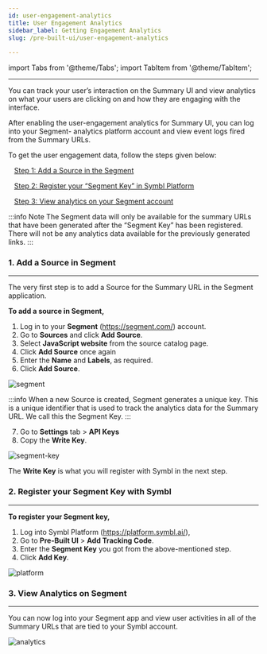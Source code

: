 ```yaml
---
id: user-engagement-analytics
title: User Engagement Analytics
sidebar_label: Getting Engagement Analytics
slug: /pre-built-ui/user-engagement-analytics
 
---
```

 
import Tabs from '@theme/Tabs';
import TabItem from '@theme/TabItem';

---
You can track your user’s interaction on the Summary UI and view analytics on what your users are clicking on and how they are engaging with the interface. 

After enabling the user-engagement analytics for Summary UI, you can log into your Segment- analytics platform account and view event logs fired from the Summary URLs.

To get the user engagement data, follow the steps given below: 

&nbsp;&nbsp;  [Step 1: Add a Source in the Segment](#1-add-a-source-in-segment)<br/>

&nbsp;&nbsp;  [Step 2: Register your “Segment Key” in Symbl Platform](#2-register-your-segment-key-with-symbl)<br/>

&nbsp;&nbsp; [Step 3: View analytics on your Segment account](#3-view-analytics-on-segment)

:::info Note 
The Segment data will only be available for the summary URLs that have been generated after the “Segment Key” has been registered. There will not be any analytics data available for the previously generated links.
:::

### 1. Add a Source in Segment
---

The very first step is to add a Source for the Summary URL in the Segment application.  

**To add a source in Segment,**  
1. Log in to your **Segment** (https://segment.com/) account. 
2. Go to **Sources** and click **Add Source**. 
3. Select **JavaScript website** from the source catalog page.  
4. Click **Add Source** once again 
5. Enter the **Name** and **Labels**, as required. 
6. Click **Add Source**.

![segment](/img/source-set-up.png)

:::info
When a new Source is created, Segment generates a unique key. This is a unique identifier that is used to track the analytics data for the Summary URL. We call this the Segment Key.
:::

7. Go to **Settings** tab > **API Keys**
8. Copy the **Write Key**. 

![segment-key](/img/segment-key.png)

The **Write Key** is what you will register with Symbl in the next step.


### 2. Register your Segment Key with Symbl
---
**To register your Segment key,**
1. Log into Symbl Platform (https://platform.symbl.ai/), 
2. Go to **Pre-Built UI** > **Add Tracking Code**. 
3. Enter the **Segment Key** you got from the above-mentioned step. 
4. Click **Add Key**. 

![platform](/img/pre-built-ui-segment.png)

### 3. View Analytics on Segment
---
You can now log into your Segment app and view user activities in all of the Summary URLs that are tied to your Symbl account.

![analytics](/img/segment-analytics.png)

